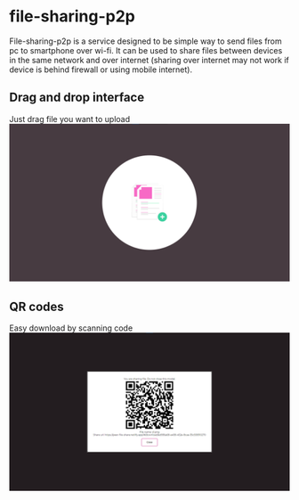 # file-sharing-p2p
File-sharing-p2p is a service designed to be simple way to send files from pc to smartphone over wi-fi. It can be used to share files between devices in the same network and over internet (sharing over internet may not work if device is behind firewall or using mobile internet).

## Drag and drop interface
Just drag file you want to upload
![adrag and drop](https://raw.githubusercontent.com/JaroslawPokropinski/file-sharing-p2p/master/images/s1.png)

## QR codes
Easy download by scanning code
![qr code](https://raw.githubusercontent.com/JaroslawPokropinski/file-sharing-p2p/master/images/s2.png)
